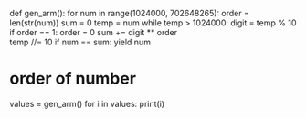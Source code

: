 def gen_arm():
	for num in range(1024000, 702648265):
		order = len(str(num))
		sum = 0
		temp = num
		while temp > 1024000:
			digit = temp % 10
			if order == 1:
				order = 0
			sum += digit ** order	
			temp //= 10
		if num == sum:
			yield num
   # order of number
   


values = gen_arm()
for i in values:
	print(i)
